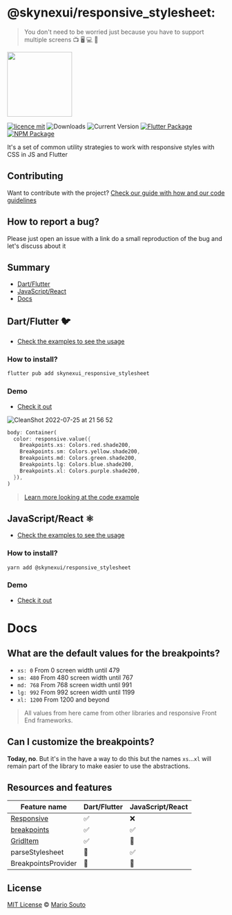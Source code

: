 # @skynexui/responsive_stylesheet:

> You don't need to be worried just because you have to support multiple screens 📺 🖥 💻 📱 

[<img width="150px" src="https://www.datocms-assets.com/31049/1618983297-powered-by-vercel.svg" />](https://vercel.com/?utm_source=skynexui&utm_campaign=oss)

[![licence mit](https://img.shields.io/badge/licence-MIT-blueviolet.svg)](LICENSE) ![Downloads](https://img.shields.io/npm/dw/@skynexui/responsive_stylesheet?color=orange) ![Current Version](https://img.shields.io/npm/v/@skynexui/responsive_stylesheet?color=success&label=version&cache=1) [![Flutter Package](https://img.shields.io/badge/skynexui__responsive__stylesheet-fluttter-blue)](https://pub.dev/packages/skynexui_responsive_stylesheet) [![NPM Package](https://img.shields.io/badge/@skynexui/responsive__stylesheet-npm-red)](https://www.npmjs.com/package/@skynexui/responsive_stylesheet)

It's a set of common utility strategies to work with responsive styles with CSS in JS and Flutter

## Contributing

Want to contribute with the project? [Check our guide with how and our code guidelines](CONTRIBUTING.md)

## How to report a bug?

Please just open an issue with a link do a small reproduction of the bug and let's discuss about it

## Summary
- [Dart/Flutter](#dartflutter)
- [JavaScript/React](#javascriptreact)
- [Docs](#docs)

## Dart/Flutter 🐦

- [Check the examples to see the usage](https://github.com/skynexui/responsive_stylesheet/blob/main/examples/with_flutter_sample/lib/main.dart#L43)

### How to install?

```sh
flutter pub add skynexui_responsive_stylesheet
```

### Demo

- [Check it out](https://responsive-stylesheet-flutter-demo.vercel.app/)

![CleanShot 2022-07-25 at 21 56 52](https://user-images.githubusercontent.com/13791385/180899758-5f2b530f-a2c1-4842-9ce9-8f5b0ad15fea.gif)

```dart
body: Container(
  color: responsive.value({
    Breakpoints.xs: Colors.red.shade200,
    Breakpoints.sm: Colors.yellow.shade200,
    Breakpoints.md: Colors.green.shade200,
    Breakpoints.lg: Colors.blue.shade200,
    Breakpoints.xl: Colors.purple.shade200,
  }),
)
```
> [Learn more looking at the code example](https://github.com/skynexui/responsive_stylesheet/blob/main/examples/with_flutter_sample/lib/main.dart#L43)


## JavaScript/React ⚛

- [Check the examples to see the usage](https://github.com/skynexui/responsive_stylesheet/blob/main/examples/with_react_sample/pages/index.tsx#L9)

### How to install?

```sh
yarn add @skynexui/responsive_stylesheet
```

### Demo

- [Check it out](https://responsive-stylesheet-react-demo.vercel.app/)


# Docs

## What are the default values for the breakpoints?

- `xs: 0` From 0 screen width until 479
- `sm: 480` From 480 screen width until 767
- `md: 768` From 768 screen width until 991
- `lg: 992` From 992 screen width until 1199
- `xl: 1200` From 1200 and beyond

> All values from here came from other libraries and responsive Front End frameworks.

## Can I customize the breakpoints?

**Today, no**. But it's in the have a way to do this but the names `xs`...`xl` will remain part of the library to make easier to use the abstractions. 

## Resources and features

<!-- TODO: Auto generate this section based in the files -->

| Feature name                                                 | Dart/Flutter | JavaScript/React | 
| ---                                                          | ---              | ---          |
| [Responsive](./lib/responsive//responsive.md)                | ✅               | ❌            |
| [breakpoints](./lib/breakpoints/breakpoints.md)              | ✅               | ✅            |
| [GridItem](./lib/grid-item//grid_item.md)                    | ✅               | 🚧            |
| parseStylesheet                                              | 🚧               | ✅            |
| BreakpointsProvider                                          | 🚧               | 🚧            |


## License

[MIT License](LICENSE) © [Mario Souto](https://mariosouto.com/)
